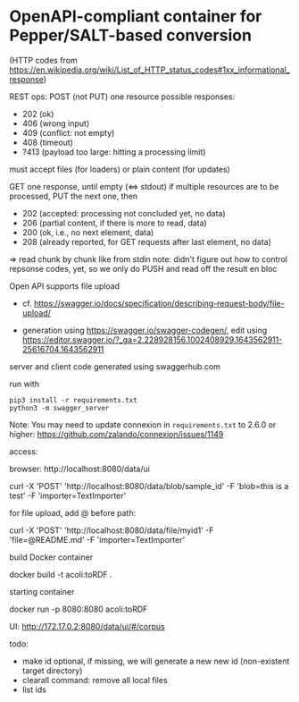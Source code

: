 # OpenAPI-compliant container for Pepper/SALT-based conversion

(HTTP codes from https://en.wikipedia.org/wiki/List_of_HTTP_status_codes#1xx_informational_response)

REST ops:
POST (not PUT) one resource
possible responses:
- 202 (ok)
- 406 (wrong input)
- 409 (conflict: not empty)
- 408 (timeout)
- ?413 (payload too large: hitting a processing limit)

must accept files (for loaders) or plain content (for updates)

GET one response, until empty (<=> stdout)
if multiple resources are to be processed, PUT the next one, then
- 202 (accepted: processing not concluded yet, no data)
- 206 (partial content, if there is more to read, data)
- 200 (ok, i.e., no next element, data)
- 208 (already reported, for GET requests after last element, no data)

=> read chunk by chunk like from stdin
  note: didn't figure out how to control repsonse codes, yet, so we only do PUSH and read off the result en bloc

Open API supports file upload
- cf. https://swagger.io/docs/specification/describing-request-body/file-upload/

- generation using https://swagger.io/swagger-codegen/, edit using https://editor.swagger.io/?_ga=2.228928156.1002408929.1643562911-25616704.1643562911


server and client code generated using swaggerhub.com

run with

    pip3 install -r requirements.txt
    python3 -m swagger_server

Note: You may need to update connexion in `requirements.txt` to 2.6.0 or higher: https://github.com/zalando/connexion/issues/1149

access:

  browser: http://localhost:8080/data/ui

  curl -X 'POST' 'http://localhost:8080/data/blob/sample_id' -F 'blob=this is a test' -F 'importer=TextImporter'

for file upload, add @ before path:

  curl -X 'POST' 'http://localhost:8080/data/file/myid1' -F 'file=@README.md' -F 'importer=TextImporter'


build Docker container

  docker build -t acoli:toRDF .

starting container

  docker run -p 8080:8080 acoli:toRDF

UI:
  http://172.17.0.2:8080/data/ui/#/corpus


todo:
- make id optional, if missing, we will generate a new new id (non-existent target directory)
- clearall command: remove all local files
- list ids
